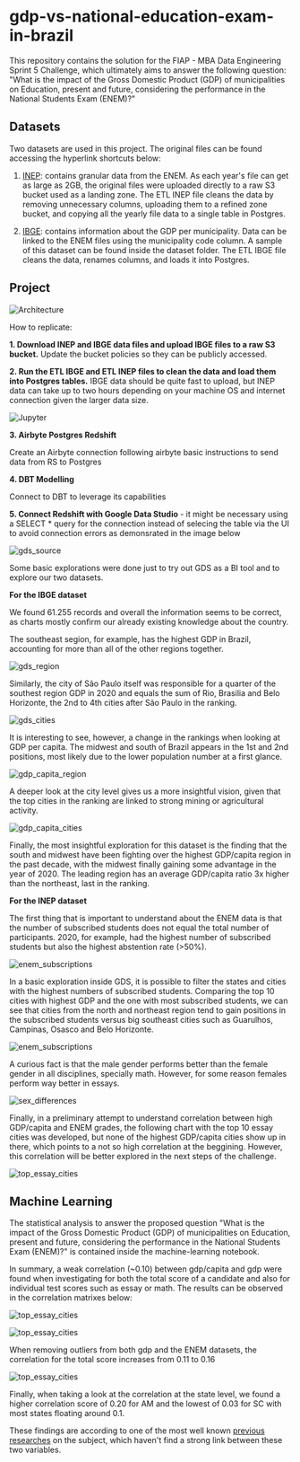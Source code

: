 # gdp-vs-national-education-exam-in-brazil
This repository contains the solution for the FIAP - MBA Data Engineering Sprint 5 Challenge, which ultimately aims to answer the following question: "What is the impact of the Gross Domestic Product (GDP) of municipalities on Education, present and future, considering the performance in the National Students Exam (ENEM)?"

## Datasets

Two datasets are used in this project. The original files can be found accessing the hyperlink shortcuts below:

1. [INEP](https://www.gov.br/inep/pt-br/acesso-a-informacao/dados-abertos/microdados/enem): contains granular data from the ENEM. As each year's file can get as large as 2GB, the original files were uploaded directly to a raw S3 bucket used as a landing zone. The ETL INEP file cleans the data by removing unnecessary columns, uploading them to a refined zone bucket, and copying all the yearly file data to a single table in Postgres.

2. [IBGE](https://www.ibge.gov.br/estatisticas/downloads-estatisticas.html): contains information about the GDP per municipality. Data can be linked to the ENEM files using the municipality code column. A sample of this dataset can be found inside the dataset folder. The ETL IBGE file cleans the data, renames columns, and loads it into Postgres.

## Project

![Architecture](images/architecture.png)

How to replicate:

**1. Download INEP and IBGE data files and upload IBGE files to a raw S3 bucket.** Update the bucket policies so they can be publicly accessed.

**2. Run the ETL IBGE and ETL INEP files to clean the data and load them into Postgres tables.** IBGE data should be quite fast to upload, but INEP data can take up to two hours depending on your machine OS and internet connection given the larger data size.

![Jupyter](images/jupyter_upload.png)

**3. Airbyte Postgres Redshift**

Create an Airbyte connection following airbyte basic instructions to send data from RS to Postgres


**4. DBT Modelling**

Connect to DBT to leverage its capabilities


**5. Connect Redshift with Google Data Studio** - it might be necessary using a SELECT * query for the connection instead of selecing the table via the UI to avoid connection errors as demonsrated in the image below

![gds_source](images/gds_source.png)

Some basic explorations were done just to try out GDS as a BI tool and to explore our two datasets. 

**For the IBGE dataset**

We found 61.255 records and overall the information seems to be correct, as charts mostly confirm our already existing knowledge about the country.

The southeast segion, for example, has the highest GDP in Brazil, accounting for more than all of the other regions together.

![gds_region](images/gdp_region.png)

Similarly, the city of São Paulo itself was responsible for a quarter of the southest region GDP in 2020 and equals the sum of Rio, Brasilia and Belo Horizonte, the 2nd to 4th cities after São Paulo in the ranking.

![gds_cities](images/gdp_cities.png)

It is interesting to see, however, a change in the rankings when looking at GDP per capita. The midwest and south of Brazil appears in the 1st and 2nd positions, most likely due to the lower population number at a first glance.

![gdp_capita_region](images/gdp_capita_region.png)

A deeper look at the city level gives us a more insightful vision, given that the top cities in the ranking are linked to strong mining or agricultural activity.

![gdp_capita_cities](images/gdp_capita_cities.png)

Finally, the most insightful exploration for this dataset is the finding that the south and midwest have been fighting over the highest GDP/capita region in the past decade, with the midwest finally gaining some advantage in the year of 2020. The leading region has an average GDP/capita ratio 3x higher than the northeast, last in the ranking.

**For the INEP dataset**

The first thing that is important to understand about the ENEM data is that the number of subscribed students does not equal the total number of participants. 2020, for example, had the highest number of subscribed students but also the highest abstention rate (>50%).

![enem_subscriptions](images/enem_subscriptions.png)

In a basic exploration inside GDS, it is possible to filter the states and cities with the highest numbers of subscribed students. Comparing the top 10 cities with highest GDP and the one with most subscribed students, we can see that cities from the north and northeast region tend to gain positions in the subscribed students versus big southeast cities such as Guarulhos, Campinas, Osasco and Belo Horizonte.

![enem_subscriptions](images/gds_inep_basic_2022.png)

A curious fact is that the male gender performs better than the female gender in all disciplines, specially math. However, for some reason females perform way better in essays.

![sex_differences](images/sex_differences.png)

Finally, in a preliminary attempt to understand correlation between high GDP/capita and ENEM grades, the following chart with the top 10 essay cities was developed, but none of the highest GDP/capita cities show up in there, which points to a not so high correlation at the beggining. However, this correlation will be better explored in the next steps of the challenge.

![top_essay_cities](images/top_essay_cities.png)

## Machine Learning

The statistical analysis to answer the proposed question "What is the impact of the Gross Domestic Product (GDP) of municipalities on Education, present and future, considering the performance in the National Students Exam (ENEM)?" is contained inside the machine-learning notebook.

In summary, a weak correlation (~0.10) between gdp/capita and gdp were found when investigating for both the total score of a candidate and also for individual test scores such as essay or math. The results can be observed in the correlation matrixes below:

![top_essay_cities](images/correlation_matrix_scores.png)

![top_essay_cities](images/correlation_matrix_total.png)

When removing outliers from both gdp and the ENEM datasets, the correlation for the total score increases from 0.11 to 0.16

![top_essay_cities](images/correlation_matrix_wo_outliers.png)

Finally, when taking a look at the correlation at the state level, we found a higher correlation score of 0.20 for AM and the lowest of 0.03 for SC with most states floating around 0.1.

These findings are according to one of the most well known [previous researches](https://www.scielo.br/j/rap/a/ZHJFnmsrdgGH8cj6xHHwbKg/?lang=pt&format=pdf) on the subject, which haven't find a strong link between these two variables.
